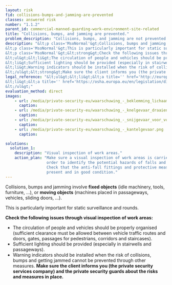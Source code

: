 ```yaml
---
layout: risk
fid: collisions-bumps-and-jamming-are-prevented
classes: answered risk
number: "1.1.2"
parent_id: commercial-manned-guarding-work-environment-site-related
title: "Collisions, bumps, and jamming are prevented."
problem_description: "Collisions, bumps, and jamming are not prevented."
description: "&lt;p class='MsoNormal'&gt;Collisions, bumps and jamming involve &lt;strong&gt;fixed objects&lt;/strong&gt; (idle machinery, tools, furniture, ...), or &lt;strong&gt;moving objects&lt;/strong&gt; (machines placed in passageways, vehicles, sliding doors, ...).&lt;/p&gt;&amp;#13;
&lt;p class='MsoNormal'&gt;This is particularly important for static surveillance and rounds.&lt;/p&gt;&amp;#13;
&lt;p class='MsoNormal'&gt;&lt;strong&gt;Check the following issues through visual inspection of work areas:&lt;/strong&gt;&lt;/p&gt;&amp;#13;
&lt;ul&gt;&lt;li&gt;The circulation of people and vehicles should be properly organised (sufficient clearance must be allowed between vehicle traffic routes and doors, gates, passages for pedestrians, corridors and staircases).&lt;/li&gt;&amp;#13;
&lt;li&gt;Sufficient lighting should be provided (especially in stairwells and passageways).&lt;/li&gt;&amp;#13;
&lt;li&gt;Warning indicators should be installed when the risk of collisions, bumps and getting jammed cannot be prevented through other measures.&lt;/li&gt;&amp;#13;
&lt;/ul&gt;&lt;strong&gt;Make sure the client informs you (the private security services company) and the private security guards about the risks and measures in place.&lt;/strong&gt;"
legal_reference: "&lt;ul&gt;&lt;li&gt;&lt;a title='' href='http://europa.eu/legislation_summaries/employment_and_social_policy/health_hygiene_safety_at_work/c11113_en.htm' rel='nofollow' target='_blank'&gt;89/391/CEE Implementing measures to improve the health and safety of workers (framework directive).&lt;/a&gt;&lt;/li&gt;&amp;#13;
&lt;li&gt;&lt;a title='' href='https://osha.europa.eu/en/legislation/directives/workplaces-equipment-signs-personal-protective-equipment/osh-directives/2' rel='nofollow' target='_blank'&gt;89/654/EEC Directive on the minimum safety and health requirements for the workplace&lt;/a&gt;.&lt;/li&gt;&amp;#13;
&lt;/ul&gt;"
evaluation_method: direct
images:
    - url: /media/private-security-eu/waarschuwing_-_beklemming_lichaam.png
      caption: 
    - url: /media/private-security-eu/waarschuwing_-_knelgevaar_draaiend.png
      caption: 
    - url: /media/private-security-eu/waarschuwing_-_snijgevaar_voor_voet.png
      caption: 
    - url: /media/private-security-eu/waarschuwing_-_kantelgevaar.png
      caption: 

solutions:
  solution_1:
    description: "Visual inspection of work areas."
    action_plan: "Make sure a visual inspection of work areas is carried out in
                  order to identify the potential hazards of falls and slips.
                  Check that the anti-fall fittings and protective measures are
                  present and in good condition."
---
```

Collisions, bumps and jamming involve **fixed objects** (idle machinery,
tools, furniture, ...), or **moving objects** (machines placed in passageways,
vehicles, sliding doors, ...).

This is particularly important for static surveillance and rounds.

**Check the following issues through visual inspection of work areas:**

  * The circulation of people and vehicles should be properly organised (sufficient clearance must be allowed between vehicle traffic routes and doors, gates, passages for pedestrians, corridors and staircases).
  * Sufficient lighting should be provided (especially in stairwells and passageways).
  * Warning indicators should be installed when the risk of collisions, bumps and getting jammed cannot be prevented through other measures.
**Make sure the client informs you (the private security services company) and the private security guards about the risks and measures in place.**


